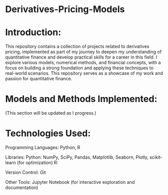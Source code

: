 # Derivatives-Pricing-Models

# Introduction:

This repository contains a collection of projects related to derivatives pricing, implemented as part of my journey to deepen my understanding of quantitative finance and develop practical skills for a career in this field. I explore various models, numerical methods, and financial concepts, with a focus on building a strong foundation and applying these techniques to real-world scenarios. This repository serves as a showcase of my work and passion for quantitative finance.

 # Models and Methods Implemented:

(This section will be updated as I progress.)

# Technologies Used:

Programming Languages: Python, R

Libraries:
Python: NumPy, SciPy, Pandas, Matplotlib, Seaborn, Plotly, scikit-learn (for optimization)
R: 

Version Control: Git

Other Tools: Jupyter Notebook (for interactive exploration and documentation)
